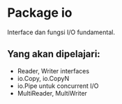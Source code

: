 # Package io
Interface dan fungsi I/O fundamental.

## Yang akan dipelajari:
- Reader, Writer interfaces
- io.Copy, io.CopyN
- io.Pipe untuk concurrent I/O
- MultiReader, MultiWriter
